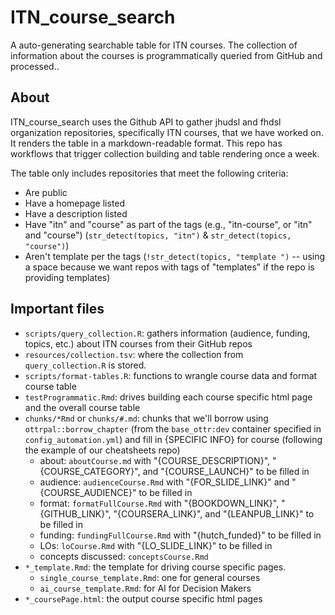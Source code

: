 # ITN_course_search
A auto-generating searchable table for ITN courses. The collection of information about the courses is programmatically queried from GitHub and processed..

## About

ITN_course_search uses the Github API to gather jhudsl and fhdsl organization repositories, specifically ITN courses, that we have worked on. It renders the table in a markdown-readable format. This repo has workflows that trigger collection building and table rendering once a week.

The table only includes repositories that meet the following criteria:
- Are public
- Have a homepage listed
- Have a description listed
- Have "itn" and "course" as part of the tags (e.g., "itn-course", or "itn" and "course") (`str_detect(topics, "itn")` & `str_detect(topics, "course")`)
- Aren't template per the tags (`!str_detect(topics, "template ")` -- using a space because we want repos with tags of "templates" if the repo is providing templates)

## Important files

- `scripts/query_collection.R`: gathers information (audience, funding, topics, etc.) about ITN courses from their GitHub repos
- `resources/collection.tsv`: where the collection from `query_collection.R` is stored.
- `scripts/format-tables.R`: functions to wrangle course data and format course table
- `testProgrammatic.Rmd`: drives building each course specific html page and the overall course table
- `chunks/*Rmd` or `chunks/#.md`: chunks that we'll borrow using `ottrpal::borrow_chapter` (from the `base_ottr:dev` container specified in `config_automation.yml`) and fill in {SPECIFIC INFO} for course (following the example of our cheatsheets repo)
  - about: `aboutCourse.md` with "{COURSE_DESCRIPTION}", "{COURSE_CATEGORY}", and "{COURSE_LAUNCH}" to be filled in
  - audience: `audienceCourse.Rmd` with "{FOR_SLIDE_LINK}" and "{COURSE_AUDIENCE}" to be filled in
  - format: `formatFullCourse.Rmd` with "{BOOKDOWN_LINK}", "{GITHUB_LINK}", "{COURSERA_LINK}", and "{LEANPUB_LINK}" to be filled in
  - funding: `fundingFullCourse.Rmd` with "{hutch_funded}" to be filled in
  - LOs: `loCourse.Rmd` with "{LO_SLIDE_LINK}" to be filled in
  - concepts discussed: `conceptsCourse.Rmd`
- `*_template.Rmd`: the template for driving course specific pages.
  - `single_course_template.Rmd`: one for general courses
  - `ai_course_template.Rmd`: for AI for Decision Makers
- `*_coursePage.html`: the output course specific html pages
